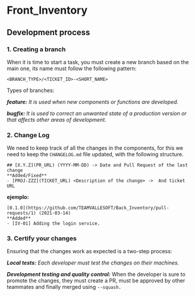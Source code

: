 # Front_Inventory

## Development process
### 1. Creating a branch
When it is time to start a task, you must create a new branch based on the main one, its name must follow the following pattern:
```
<BRANCH_TYPE>/<TICKET_ID>-<SHORT_NAME>
```
Types of branches:

_**feature:** It is used when new components or functions are developed._

_**bugfix:** It is used to correct an unwanted state of a production version or that affects other areas of development._

### 2. Change Log
We need to keep track of all the changes in the components, for this we need to keep the ``` CHANGELOG.md ``` file updated, with the following structure.

```
## [X.Y.Z](PR_URL) (YYYY-MM-DD) -> Date and Pull Request of the last change
**Added/Fixed**
- [PROJ-ZZZ](TICKET_URL) <Description of the change> ->  And ticket URL
```

**ejemplo:**

```
[0.1.0](https://github.com/TEAMVALLESOFT/Back_Inventory/pull-requests/1) (2021-03-14)
**Added**
- [IV-01] Adding the login service. 
```

### 3. Certify your changes
Ensuring that the changes work as expected is a two-step process:

_**Local tests:** Each developer must test the changes on their machines._

_**Development testing and quality control:**_ When the developer is sure to promote the changes, they must create a PR, must be approved by other teammates and finally merged using ```--squash.```
